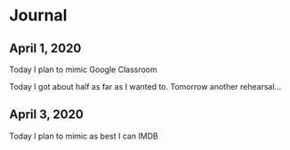 # Journal

<!--
git config --global user.name "JW Clark"
git config --global user.email "jwclark@rockhursths.edu"
-->

## April 1, 2020

Today I plan to mimic Google Classroom

Today I got about half as far as I wanted to. Tomorrow another rehearsal...

## April 3, 2020

Today I plan to mimic as best I can IMDB